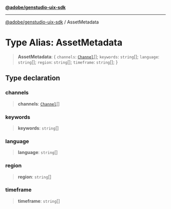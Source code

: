 [**@adobe/genstudio-uix-sdk**](../README.md)

***

[@adobe/genstudio-uix-sdk](../globals.md) / AssetMetadata

# Type Alias: AssetMetadata

> **AssetMetadata**: \{ `channels`: [`Channel`](Channel.md)[]; `keywords`: `string`[]; `language`: `string`[]; `region`: `string`[]; `timeframe`: `string`[]; \}

## Type declaration

### channels

> **channels**: [`Channel`](Channel.md)[]

### keywords

> **keywords**: `string`[]

### language

> **language**: `string`[]

### region

> **region**: `string`[]

### timeframe

> **timeframe**: `string`[]
